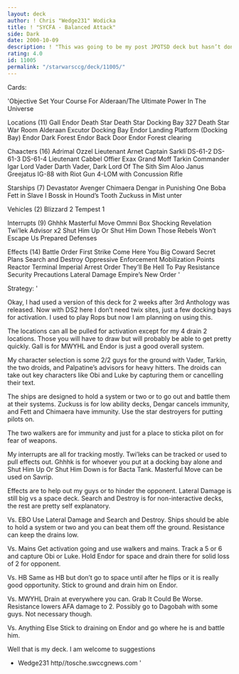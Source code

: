```yaml
---
layout: deck
author: ! Chris "Wedge231" Wodicka
title: ! "SYCFA - Balanced Attack"
side: Dark
date: 2000-10-09
description: ! "This was going to be my post JPOTSD deck but hasn’t done so well for me. I am open to suggestions."
rating: 4.0
id: 11005
permalink: "/starwarsccg/deck/11005/"
---
```

Cards: 

'Objective
Set Your Course For Alderaan/The Ultimate Power In The Universe

Locations (11)
Gall
Endor
Death Star
Death Star Docking Bay 327
Death Star War Room
Alderaan
Excutor Docking Bay
Endor Landing Platform (Docking Bay)
Endor Dark Forest
Endor Back Door
Endor Forest clearing

Chaacters (16)
Adrimal Ozzel
Lieutenant Arnet
Captain Sarkli
DS-61-2
DS-61-3
DS-61-4
Lieutenant Cabbel
Offier Exax
Grand Moff Tarkin
Commander Igar
Lord Vader
Darth Vader, Dark Lord Of The Sith
Sim Aloo
Janus Greejatus
IG-88 with Riot Gun
4-LOM with Concussion Rifle

Starships (7)
Devastator
Avenger
Chimaera
Dengar in Punishing One
Boba Fett in Slave I
Bossk in Hound’s Tooth
Zuckuss in Mist unter

Vehicles (2)
Blizzard 2
Tempest 1

Interrupts (9)
Ghhhk
Masterful Move
Ommni Box
Shocking Revelation
Twi’lek Advisor x2
Shut Him Up Or Shut Him Down
Those Rebels Won’t Escape Us
Prepared Defenses

Effects (14)
Battle Order
First Strike
Come Here You Big Coward
Secret Plans
Search and Destroy
Oppressive Enforcement
Mobilization Points
Reactor Terminal
Imperial Arrest Order
They’ll Be Hell To Pay
Resistance
Security Precautions
Lateral Damage
Empire’s New Order  '

Strategy: '

Okay, I had used a version of this deck for 2 weeks after 3rd Anthology was released. Now with DS2 here I don’t need twix sites, just a few docking bays for activation. I used to play Rops but now I am planning on using this.

The locations can all be pulled for activation except for my 4 drain 2 locations. Those you will have to draw but will probably be able to get pretty quickly. Gall is for MWYHL and Endor is just a good overall system.

My character selection is some 2/2 guys for the ground with Vader, Tarkin, the two droids, and Palpatine’s advisors for heavy hitters. The droids can take out key characters like Obi and Luke by capturing them or cancelling their text.

The ships are designed to hold a system or two or to go out and battle them at their systems. Zuckuss is for low ability decks, Dengar cancels immunity, and Fett and Chimaera have immunity. Use the star destroyers for putting pilots on.

The two walkers are for immunity and just for a place to sticka pilot on for fear of weapons.

My interrupts are all for tracking mostly. Twi’leks can be tracked or used to pull effects out. Ghhhk is for whoever you put at a docking bay alone and Shut Him Up Or Shut Him Down is for Bacta Tank. Masterful Move can be used on Savrip.

Effects are to help out my guys or to hinder the opponent. Lateral Damage is still big vs a space deck. Search and Destroy is for non-interactive decks, the rest are pretty self explanatory.

Vs. EBO
Use Lateral Damage and Search and Destroy. Ships should be able to hold a system or two and you can beat them off the ground. Resistance can keep the drains low.

Vs. Mains
Get activation going and use walkers and mains. Track a 5 or 6 and capture Obi or Luke. Hold Endor for space and drain there for solid loss of 2 for opponent.

Vs. HB
Same as HB but don’t go to space until after he flips or it is really good opportunity. Stick to ground and drain him on Endor.

Vs. MWYHL
Drain at everywhere you can. Grab It Could Be Worse. Resistance lowers AFA damage to 2. Possibly go to Dagobah with some guys. Not necessary though.

Vs. Anything Else
Stick to draining on Endor and go where he is and battle him.



Well that is my deck. I am welcome to suggestions

- Wedge231
http//tosche.swccgnews.com   '

